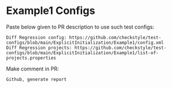 # Example1 Configs
Paste below given to PR description to use such test configs:
```
Diff Regression config: https://github.com/checkstyle/test-configs/blob/main/ExplicitInitialization/Example1/config.xml
Diff Regression projects: https://github.com/checkstyle/test-configs/blob/main/ExplicitInitialization/Example1/list-of-projects.properties
```
Make comment in PR:
```
Github, generate report
```
